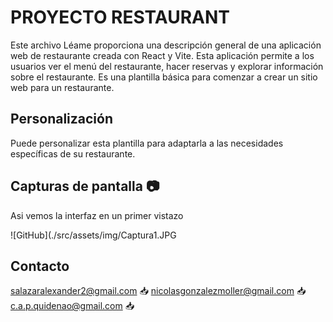  # PROYECTO RESTAURANT

Este archivo Léame proporciona una descripción general de una aplicación web de restaurante creada con React y Vite. Esta aplicación permite a los usuarios ver el menú del restaurante, hacer reservas y explorar información sobre el restaurante. Es una plantilla básica para comenzar a crear un sitio web para un restaurante.


## Personalización
Puede personalizar esta plantilla para adaptarla a las necesidades específicas de su restaurante. 

## Capturas de pantalla 📷

Asi vemos la interfaz en un primer vistazo

![GitHub](./src/assets/img/Captura1.JPG

## Contacto 
salazaralexander2@gmail.com  📥
nicolasgonzalezmoller@gmail.com  📥
c.a.p.quidenao@gmail.com  📥
